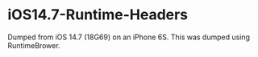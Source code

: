 # iOS14.7-Runtime-Headers

Dumped from iOS 14.7 (18G69) on an iPhone 6S.
This was dumped using RuntimeBrower.
